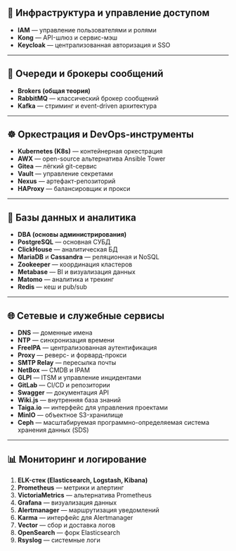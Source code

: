 ## 📘 Инфраструктура и управление доступом

- **IAM** — управление пользователями и ролями
- **Kong** — API-шлюз и сервис-мэш
- **Keycloak** — централизованная авторизация и SSO

---

## 📡 Очереди и брокеры сообщений

- **Brokers (общая теория)**
- **RabbitMQ** — классический брокер сообщений
- **Kafka** — стриминг и event-driven архитектура

---

## ☸️ Оркестрация и DevOps-инструменты

- **Kubernetes (K8s)** — контейнерная оркестрация
- **AWX** — open-source альтернатива Ansible Tower
- **Gitea** — лёгкий git-сервис
- **Vault** — управление секретами
- **Nexus** — артефакт-репозиторий
- **HAProxy** — балансировщик и прокси

---

## 🧠 Базы данных и аналитика

- **DBA (основы администрирования)**
- **PostgreSQL** — основная СУБД
- **ClickHouse** — аналитическая БД
- **MariaDB** и **Cassandra** — реляционная и NoSQL
- **Zookeeper** — координация кластеров
- **Metabase** — BI и визуализация данных
- **Matomo** — аналитика и трекинг
- **Redis** — кеш и pub/sub

---

## 🌐 Сетевые и служебные сервисы

- **DNS** — доменные имена
- **NTP** — синхронизация времени
- **FreeIPA** — централизованная аутентификация
- **Proxy** — реверс- и форвард-прокси
- **SMTP Relay** — пересылка почты
- **NetBox** — CMDB и IPAM
- **GLPI** — ITSM и управление инцидентами
- **GitLab** — CI/CD и репозитории
- **Swagger** — документация API
- **Wiki.js** — внутренняя база знаний
- **Taiga.io** — интерфейс для управления проектами
- **MinIO** — объектное S3-хранилище
- **Ceph** — масштабируемая программно-определяемая система хранения данных (SDS)

---

## 📊 Мониторинг и логирование

1. **ELK-стек (Elasticsearch, Logstash, Kibana)**
2. **Prometheus** — метрики и алертинг
3. **VictoriaMetrics** — альтернатива Prometheus
4. **Grafana** — визуализация данных
5. **Alertmanager** — маршрутизация уведомлений
6. **Karma** — интерфейс для Alertmanager
7. **Vector** — сбор и доставка логов
8. **OpenSearch** — форк Elasticsearch
9. **Rsyslog** — системные логи